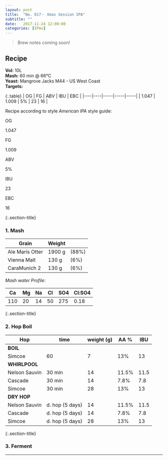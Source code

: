 ```yaml
---
layout: post
title:  "No. 017・ Xmas Session IPA"
subtitle: ""
date:   2017-11-24 12:00:00
categories: [IPAs]
---
```


>Brew notes coming soon!



## Recipe ##
**Vol:** 10L  
**Mash:** 60 min @ 66°C  
**Yeast:** Mangrove Jacks M44 - US West Coast  
**Targets:**

{:.table}
| OG | FG | ABV | IBU | EBC |
|----|----|-----|-----|-----|
| 1.047 | 1.009 | 5% | 23 | 16 |

Recipe according to style *American IPA* style guide:

<div class="cf">
  <p class="stats-label">OG</p>
  <div class="stats" >
    <div class="stats-bar"  style="left: 46.7%; right:37.5%;" ></div>
    <div class="marker" style="left: 39.2%;" ><p>1.047</p></div>
  </div>
</div>
<div class="cf">
  <p class="stats-label">FG</p>
  <div class="stats" >
    <div class="stats-bar"  style="left: 8.3%; right:85%;" ></div>
    <div class="marker" style="left: 7.5%;" ><p>1.009</p></div>
  </div>
</div>
<div class="cf">
  <p class="stats-label">ABV</p>
  <div class="stats" >
    <div class="stats-bar"  style="left: 36.7%; right:50%;" ></div>
    <div class="marker" style="left: 33.3%;" ><p>5%</p></div>
  </div>
</div>
<div class="cf">
  <p class="stats-label">IBU</p>
  <div class="stats" >
    <div class="stats-bar"  style="left: 40%; right:40%;" ></div>
    <div class="marker" style="left: 23%;" ><p>23</p></div>
  </div>
</div>
<div class="cf">
  <p class="stats-label">EBC</p>
  <div class="stats" >
    <div class="stats-bar"  style="left: 14.8%; right:63.1%;" ></div>
    <div class="marker" style="left: 20%;" ><p>16</p></div>
  </div>
</div>


{:.section-title}
### 1. Mash ###

| Grain             | Weight      |         |
|-------------------|-------------|---------|
| Ale Maris Otter | 1900 g      | (88%) |
| Vienna Malt | 130 g      | (6%) |
| CaraMunich 2 | 130 g      | (6%) |






*Mash water Profile:*  

| Ca | Mg | Na | Cl | SO4 | Cl:SO4 |
|--|--|--|--|--|--|
| 110 | 20 | 14 | 50 | 275 | 0.18 |

{:.section-title}
### 2. Hop Boil ###

| Hop | time | weight (g) | AA % | IBU |
|-------|-------|-------|--------|-------|
| **BOIL** |  |  |  |  |
| Simcoe | 60 | 7 | 13% | 13 |
| **WHIRLPOOL** |  |  |  |  |
| Nelson Sauvin | 30 min | 14 | 11.5% | 11.5 |
| Cascade | 30 min | 14 | 7.8% | 7.8 |
| Simcoe | 30 min | 28 | 13% | 13 |
| **DRY HOP** |  |  |  |  |
| Nelson Sauvin | d. hop (5 days) | 14 | 11.5% | 11.5 |
| Cascade | d. hop (5 days) | 14 | 7.8% | 7.8 |
| Simcoe | d. hop (5 days) | 28 | 13% | 13 |

{:.section-title}
### 3. Ferment  ###

---
